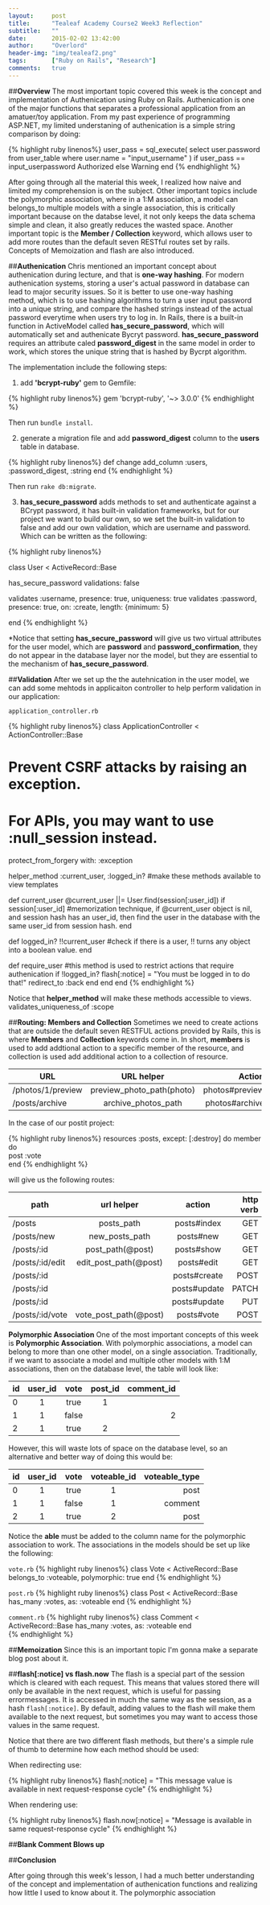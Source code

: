 ```yaml
---
layout:     post
title:      "Tealeaf Academy Course2 Week3 Reflection"
subtitle:   ""
date:       2015-02-02 13:42:00
author:     "Overlord"
header-img: "img/tealeaf2.png"
tags:       ["Ruby on Rails", "Research"]
comments:   true
---
```


##**Overview**
The most important topic covered this week is the concept and implementation of Authenication using Ruby on Rails. Authenication is one of the major functions that separates a professional application from an amatuer/toy application. From my past experience of programming ASP.NET, my limited understaning of authenication is a simple string comparison by doing:

{% highlight ruby linenos%}
user_pass = sql_execute( select user.password from user_table where user.name = "input_username" )
if user_pass == input_userpassword 
  Authorized
else
  Warning
end
{% endhighlight %}

After going through all the material this week, I realized how naive and limited my comprehension is on the subject.
Other important topics include the polymorphic association, where in a 1:M association, a model can belongs_to multiple models with a single association, this is critically important because on the databse level, it not only keeps the data schema simple and clean, it also greatly reduces the wasted space. 
Another important topic is the **Member / Collection** keyword, which allows user to add more routes than the default seven RESTful routes set by rails. Concepts of Memoization and flash are also introduced.

##**Authenication**
Chris mentioned an important concept about authenication during lecture, and that is **one-way hashing**. For modern authenication systems, storing a user's actual password in database can lead to major security issues. So it is better to use one-way hashing method, which is to use hashing algorithms to turn a user input password into a unique string, and compare the hashed strings instead of the actual password everytime when users try to log in. In Rails, there is a built-in function in ActiveModel called **has_secure_password**, which will automatically set and authenicate Bycryt password. **has_secure_password** requires an attribute caled **password_digest** in the same model in order to work, which stores the unique string that is hashed by Bycrpt algorithm. 

The implementation include the following steps:

1. add **'bcrypt-ruby'** gem to Gemfile:

{% highlight ruby linenos%}
gem 'bcrypt-ruby', '~> 3.0.0'
{% endhighlight %}

Then run ``bundle install``.

2. generate a migration file and add **password_digest** column to the **users** table in database.

{% highlight ruby linenos%}
def change
  add_column :users, :password_digest, :string
end 
{% endhighlight %}

Then run ``rake db:migrate``.

3. **has_secure_password** adds methods to set and authenticate against a BCrypt password, it has built-in validation frameworks, but for our project we want to build our own, so we set the built-in validation to false and add our own validation, which are username and password. Which can be written as the following:

{% highlight ruby linenos%}

class User < ActiveRecord::Base
 
 has_secure_password validations: false
 
 validates :username, presence: true, uniqueness: true
 validates :password, presence: true, on: :create, length: {minimum: 5}

end
{% endhighlight %}

*Notice that setting **has_secure_password** will give us two virtual attributes for the user model, which are **password** and **password_confirmation**, they do not appear in the database layer nor the model, but they are essential to the mechanism of **has_secure_password**.

##**Validation**
After we set up the the autehnication in the user model, we can add some mehtods in applicaiton controller to help perform validation in our application:

```application_controller.rb```

{% highlight ruby linenos%}
class ApplicationController < ActionController::Base
  # Prevent CSRF attacks by raising an exception.
  # For APIs, you may want to use :null_session instead.

   protect_from_forgery with: :exception

   helper_method :current_user, :logged_in?
   #make these methods available to view templates

   def current_user
     @current_user ||= User.find(session[:user_id]) if session[:user_id]
     #memorization technique, if @current_user object is nil, and session hash has an user_id, then find the user in the database with the same user_id from session hash.
   end

   def logged_in?
     !!current_user #check if there is a user, !! turns any object into a boolean value.
   end

   def require_user #this method is used to restrict actions that require authenication
     if !logged_in?
       flash[:notice] = "You must be logged in to do that!"
       redirect_to :back
     end
   end
end
{% endhighlight %}

Notice that **helper_method** will make these methods accessible to views.
  validates_uniqueness_of :scope

##**Routing: Members and Collection**
Sometimes we need to create actions that are outside the default seven RESTFUL actions provided by Rails, this is where **Members** and **Collection** keywords come in. In short, **members** is used to add addtional action to a specific member of the resource, and collection is used add additional action to a collection of resource. 

|URL                |URL helper                 |Action         |
| ----------------- |:-------------------------:|--------------:|
|/photos/1/preview  | preview_photo_path(photo) | photos#preview|  
|/posts/archive     | archive_photos_path       | photos#archive| 

In the case of our postit project:

{% highlight ruby linenos%}
resources :posts, except: [:destroy] do
  member do  
    post :vote  
  end
{% endhighlight %}

will give us the following routes: 

|path             |url helper              |action         |http verb|
| --------------- |:----------------------:| :------------:|--------:|
|/posts           | posts_path             | posts#index   |  GET
|/posts/new       | new_posts_path         | posts#new     |  GET
|/posts/:id       | post_path(@post)       | posts#show    |  GET
|/posts/:id/edit  | edit_post_path(@post)  | posts#edit    |  GET
|/posts/:id       |                        | posts#create  |  POST
|/posts/:id       |                        | posts#update  |  PATCH
|/posts/:id       |                        | posts#update  |  PUT
|/posts/:id/vote  | vote_post_path(@post)  | posts#vote    |  POST


**Polymorphic Association**
One of the most important concepts of this week is **Polymorphic Association**. With polymorphic associations, a model can belong to more than one other model, on a single association. Traditionally, if we want to associate a model and multiple other models with 1:M associations, then
on the database level, the table will look like:

|id   |user_id  |vote    |post_id |comment_id |
| --- |:-------:|:------:|:------:|----------:|
|0    |1        |true    |1       |           
|1    |1        |false   |        |2        
|2    |1        |true    |2       |           

However, this will waste lots of space on the database level, so an alternative and better way of doing this would be:


|id   |user_id  |vote    |voteable_id |voteable_type |
| --- |:-------:|:------:|:----------:|-------------:|
|0    |1        |true    |1           |post          |
|1    |1        |false   |1           |comment       |
|2    |1        |true    |2           |post          |

Notice the **able** must be added to the column name for the polymorphic association to work.
The associations in the models should be set up like the following:

```vote.rb```
{% highlight ruby linenos%}
class Vote < ActiveRecord::Base
  belongs_to :voteable, polymorphic: true
end
{% endhighlight %}

```post.rb```
{% highlight ruby linenos%}
class Post < ActiveRecord::Base
  has_many :votes, as: :voteable
end
{% endhighlight %}

```comment.rb```
{% highlight ruby linenos%}
class Comment < ActiveRecord::Base
  has_many :votes, as: :voteable
end  
{% endhighlight %}

##**Memoization**
Since this is an important topic I'm gonna make a separate blog post about it.

##**flash[:notice] vs flash.now**
The flash is a special part of the session which is cleared with each request. This means that values stored there will only be available in the next request, which is useful for passing errormessages. It is accessed in much the same way as the session, as a hash ``flash[:notice]``. By default, adding values to the flash will make them available to the next request, but sometimes you may want to access those values in the same request.

Notice that there are two different flash methods, but there's a simple rule of thumb to determine how each method should be used: 

When redirecting use: 

{% highlight ruby linenos%}
flash[:notice] = "This message value is available in next request-response cycle"
{% endhighlight %}

When rendering use:

{% highlight ruby linenos%}
flash.now[:notice] = "Message is available in same request-response cycle"
{% endhighlight %}

##**Blank Comment Blows up**

##**Conclusion**

After going through this week's lesson, I had a much better understanding of the concept and implementation of authenication functions and realizing how little I used to know about it. 
The polymorphic association 